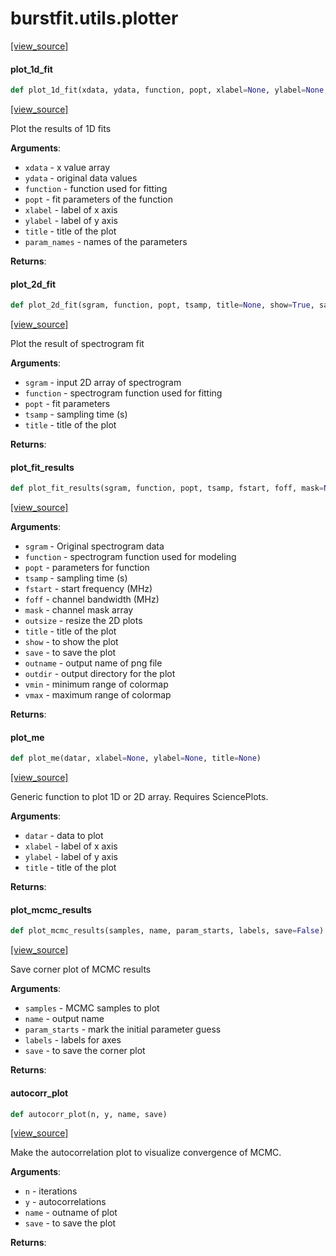 <a name="burstfit.utils.plotter"></a>
# burstfit.utils.plotter

[[view_source]](https://github.com/thepetabyteproject/burstfit/blob/dc85c0cff44e1449b8d9cf13ea1a6d76604d258f/burstfit/utils/plotter.py#L1)

<a name="burstfit.utils.plotter.plot_1d_fit"></a>
#### plot\_1d\_fit

```python
def plot_1d_fit(xdata, ydata, function, popt, xlabel=None, ylabel=None, title=None, param_names=[], show=True, save=False, outname="1d_fit_res")
```

[[view_source]](https://github.com/thepetabyteproject/burstfit/blob/dc85c0cff44e1449b8d9cf13ea1a6d76604d258f/burstfit/utils/plotter.py#L12)

Plot the results of 1D fits

**Arguments**:

- `xdata` - x value array
- `ydata` - original data values
- `function` - function used for fitting
- `popt` - fit parameters of the function
- `xlabel` - label of x axis
- `ylabel` - label of y axis
- `title` - title of the plot
- `param_names` - names of the parameters
  

**Returns**:


<a name="burstfit.utils.plotter.plot_2d_fit"></a>
#### plot\_2d\_fit

```python
def plot_2d_fit(sgram, function, popt, tsamp, title=None, show=True, save=False, outname="2d_fit_res", outdir=None)
```

[[view_source]](https://github.com/thepetabyteproject/burstfit/blob/dc85c0cff44e1449b8d9cf13ea1a6d76604d258f/burstfit/utils/plotter.py#L73)

Plot the result of spectrogram fit

**Arguments**:

- `sgram` - input 2D array of spectrogram
- `function` - spectrogram function used for fitting
- `popt` - fit parameters
- `tsamp` - sampling time (s)
- `title` - title of the plot
  

**Returns**:


<a name="burstfit.utils.plotter.plot_fit_results"></a>
#### plot\_fit\_results

```python
def plot_fit_results(sgram, function, popt, tsamp, fstart, foff, mask=None, outsize=None, title=None, show=True, save=False, outname="2d_fit_res", outdir=None, vmin=None, vmax=None)
```

[[view_source]](https://github.com/thepetabyteproject/burstfit/blob/dc85c0cff44e1449b8d9cf13ea1a6d76604d258f/burstfit/utils/plotter.py#L143)

**Arguments**:

- `sgram` - Original spectrogram data
- `function` - spectrogram function used for modeling
- `popt` - parameters for function
- `tsamp` - sampling time (s)
- `fstart` - start frequency (MHz)
- `foff` - channel bandwidth (MHz)
- `mask` - channel mask array
- `outsize` - resize the 2D plots
- `title` - title of the plot
- `show` - to show the plot
- `save` - to save the plot
- `outname` - output name of png file
- `outdir` - output directory for the plot
- `vmin` - minimum range of colormap
- `vmax` - maximum range of colormap
  

**Returns**:


<a name="burstfit.utils.plotter.plot_me"></a>
#### plot\_me

```python
def plot_me(datar, xlabel=None, ylabel=None, title=None)
```

[[view_source]](https://github.com/thepetabyteproject/burstfit/blob/dc85c0cff44e1449b8d9cf13ea1a6d76604d258f/burstfit/utils/plotter.py#L269)

Generic function to plot 1D or 2D array.
Requires SciencePlots.

**Arguments**:

- `datar` - data to plot
- `xlabel` - label of x axis
- `ylabel` - label of y axis
- `title` - title of the plot
  

**Returns**:


<a name="burstfit.utils.plotter.plot_mcmc_results"></a>
#### plot\_mcmc\_results

```python
def plot_mcmc_results(samples, name, param_starts, labels, save=False)
```

[[view_source]](https://github.com/thepetabyteproject/burstfit/blob/dc85c0cff44e1449b8d9cf13ea1a6d76604d258f/burstfit/utils/plotter.py#L301)

Save corner plot of MCMC results

**Arguments**:

- `samples` - MCMC samples to plot
- `name` - output name
- `param_starts` - mark the initial parameter guess
- `labels` - labels for axes
- `save` - to save the corner plot
  

**Returns**:


<a name="burstfit.utils.plotter.autocorr_plot"></a>
#### autocorr\_plot

```python
def autocorr_plot(n, y, name, save)
```

[[view_source]](https://github.com/thepetabyteproject/burstfit/blob/dc85c0cff44e1449b8d9cf13ea1a6d76604d258f/burstfit/utils/plotter.py#L342)

Make the autocorrelation plot to visualize convergence of MCMC.

**Arguments**:

- `n` - iterations
- `y` - autocorrelations
- `name` - outname of plot
- `save` - to save the plot
  

**Returns**:


